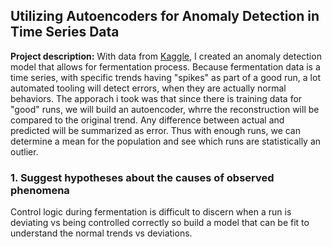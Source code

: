 ## Utilizing Autoencoders for Anomaly Detection in Time Series Data

**Project description:** With data from [Kaggle](https://www.kaggle.com/datasets/stephengoldie/big-databiopharmaceutical-manufacturing), I created an anomaly detection model that allows for fermentation process. Because fermentation data is a time series, with specific trends having "spikes" as part of a good run, a lot automated tooling will detect errors, when they are actually normal behaviors. The apporach i took was that since there is training data for "good" runs, we will build an autoencoder, whrre the reconstruction will be compared to the original trend. Any difference between actual and predicted will be summarized as error. Thus with enough runs, we can determine a mean for the population and see which runs are statistically an outlier.

### 1. Suggest hypotheses about the causes of observed phenomena

Control logic during fermentation is difficult to discern when a run is deviating vs being controlled correctly so build a model that can be fit to understand the normal trends vs deviations. 
<!-- 

```javascript
if (isAwesome){
  return true
}
```

### 2. Assess assumptions on which statistical inference will be based

```javascript
if (isAwesome){
  return true
}
```

### 3. Support the selection of appropriate statistical tools and techniques

<img src="images/dummy_thumbnail.jpg?raw=true"/>

### 4. Provide a basis for further data collection through surveys or experiments

Sed ut perspiciatis unde omnis iste natus error sit voluptatem accusantium doloremque laudantium, totam rem aperiam, eaque ipsa quae ab illo inventore veritatis et quasi architecto beatae vitae dicta sunt explicabo. 

For more details see [GitHub Flavored Markdown](https://guides.github.com/features/mastering-markdown/). -->
